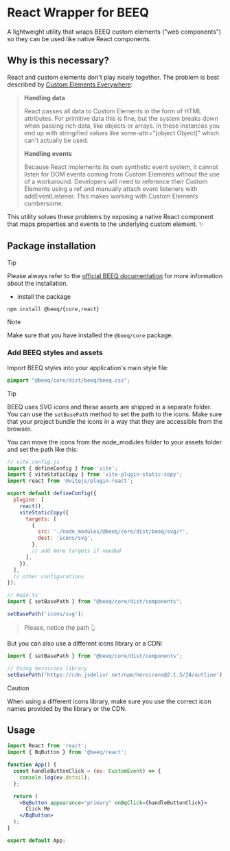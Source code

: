 # React Wrapper for BEEQ

A lightweight utility that wraps BEEQ custom elements ("web components") so they can be used like native React components.

## Why is this necessary?

React and custom elements don't play nicely together. The problem is best described by [Custom Elements Everywhere](https://custom-elements-everywhere.com/#react):

> **Handling data**
>
> React passes all data to Custom Elements in the form of HTML attributes. For primitive data this is fine, but the system breaks down when passing rich data, like objects or arrays. In these instances you end up with stringified values like some-attr="[object Object]" which can't actually be used.
>
> **Handling events**
>
> Because React implements its own synthetic event system, it cannot listen for DOM events coming from Custom Elements without the use of a workaround. Developers will need to reference their Custom Elements using a ref and manually attach event listeners with addEventListener. This makes working with Custom Elements cumbersome.

This utility solves these problems by exposing a native React component that maps properties and events to the underlying custom element. ✨

## Package installation

> [!TIP]
> Please always refer to the [official BEEQ documentation](https://www.beeq.design/3d466e231/p/359a26-for-developers/b/28e01f) for more information about the installation.

- install the package

```
npm install @beeq/{core,react}
```

> [!NOTE]
> Make sure that you have installed the `@beeq/core` package.

### Add BEEQ styles and assets

Import BEEQ styles into your application's main style file:

```css
@import "@beeq/core/dist/beeq/beeq.css";
```

> [!TIP]
> BEEQ uses SVG icons and these assets are shipped in a separate folder. You can use the `setBasePath` method to set the path to the icons. Make sure that your project bundle the icons in a way that they are accessible from the browser.

You can move the icons from the node_modules folder to your assets folder and set the path like this:

```js
// vite.config.js
import { defineConfig } from 'vite';
import { viteStaticCopy } from 'vite-plugin-static-copy';
import react from '@vitejs/plugin-react';

export default defineConfig({
  plugins: [
    react(),
    viteStaticCopy({
      targets: [
        {
          src: './node_modules/@beeq/core/dist/beeq/svg/*',
          dest: 'icons/svg',
        },
        // add more targets if needed
      ],
    }),
  ],
  // other configurations
});
```

```js
// main.ts
import { setBasePath } from "@beeq/core/dist/components";

setBasePath('icons/svg');
```

> Please, notice the path 👆

But you can also use a different icons library or a CDN:

```js
import { setBasePath } from "@beeq/core/dist/components";

// Using heroicons library
setBasePath('https://cdn.jsdelivr.net/npm/heroicons@2.1.5/24/outline');
```

> [!CAUTION]
> When using a different icons library, make sure you use the correct icon names provided by the library or the CDN.

## Usage

```jsx
import React from 'react';
import { BqButton } from '@beeq/react';

function App() {
  const handleButtonClick = (ev: CustomEvent) => {
    console.log(ev.detail);
  };

  return (
    <BqButton appearance="primary" onBqClick={handleButtonClick}>
      Click Me
    </BqButton>
  );
}

export default App;
```

